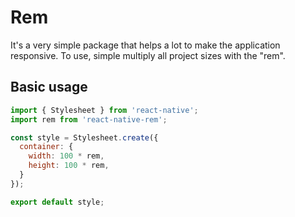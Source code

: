 # Rem
It's a very simple package that helps a lot to make the application responsive. To use, simple multiply all project sizes with the "rem".

## Basic usage
```javascript
import { Stylesheet } from 'react-native';
import rem from 'react-native-rem';

const style = Stylesheet.create({
  container: {
    width: 100 * rem,
    height: 100 * rem,
  }
});

export default style;
```

